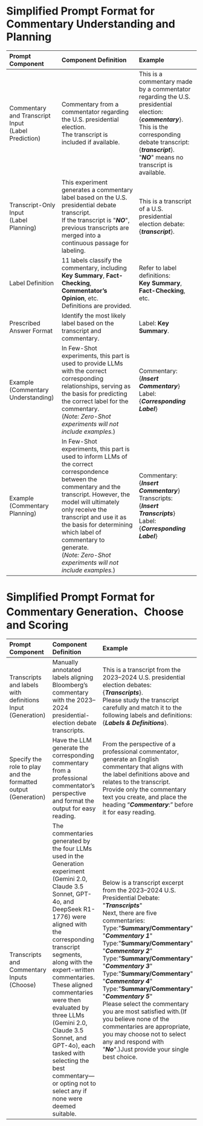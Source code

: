 # Simplified Prompt Format for<br/> Commentary Understanding and Planning
| Prompt Component | Component Definition | Example |
|:--|:--|:--|
|Commentary and Transcript Input <br/>(Label Prediction)|Commentary from a commentator regarding the U.S. presidential election.<br/>The transcript is included if available.|This is a commentary made by a commentator regarding the U.S. presidential election: {***commentary***}.<br/> This is the corresponding debate transcript: {***transcript***}. <br/>"***NO***" means no transcript is available.|
|Transcript-Only Input<br/>(Label Planning)|This experiment generates a commentary label based on the U.S. presidential debate transcript. <br/>If the transcript is "***NO***", previous transcripts are merged into a continuous passage for labeling.|This is a transcript of a U.S. presidential election debate: {***transcript***}.<br/>
|Label Definition| 11 labels classify the commentary, including <br/>**Key Summary**, **Fact-Checking**, **Commentator’s Opinion**, etc.<br/> Definitions are provided.|Refer to label definitions: <br/>**Key Summary**, **Fact-Checking**, etc.|
|Prescribed Answer Format| Identify the most likely label based on the transcript and commentary.|Label: **Key Summary**.|
|Example<br/> (Commentary Understanding)|In Few-Shot experiments, this part is used to provide LLMs with the correct corresponding relationships, serving as the basis for predicting the correct label for the commentary. <br/>(*Note: Zero-Shot experiments will not include examples.*)|Commentary: {***Insert Commentary***}<br/>Label: {***Corresponding Label***}|
|Example<br/> (Commentary Planning)| In Few-Shot experiments, this part is used to inform LLMs of the correct correspondence between the commentary and the transcript. However, the model will ultimately only receive the transcript and use it as the basis for determining which label of commentary to generate.<br/>(*Note: Zero-Shot experiments will not include examples.*)|Commentary: {***Insert Commentary***}<br/>Transcripts: {***Insert Transcripts***}<br/>Label: {***Corresponding Label***}
# Simplified Prompt Format for<br/> Commentary Generation、Choose and Scoring
| Prompt Component  | Component Definition | Example |
|:--|:--|:--|
|Transcripts and labels with definitions Input<br/>(Generation)|Manually annotated labels aligning Bloomberg’s commentary with the 2023–2024 presidential-election debate transcripts.|This is a transcript from the 2023–2024 U.S. presidential election debates: <br/>{***Transcripts***}. <br/>Please study the transcript carefully and match it to the following labels and definitions: <br/>{***Labels & Definitions***}.|
|Specify the role to play and the formatted output<br/>(Generation)|Have the LLM generate the corresponding commentary from a professional commentator’s perspective and format the output for easy reading.|From the perspective of a professional commentator, generate an English commentary that aligns with the label definitions above and relates to the transcript. <br/>Provide only the commentary text you create, and place the heading “***Commentary***:” before it for easy reading.|
|Transcripts and Commentary Inputs<br/>(Choose)|The commentaries generated by the four LLMs used in the Generation experiment (Gemini 2.0, Claude 3.5 Sonnet, GPT-4o, and DeepSeek R1-1776) were aligned with the corresponding transcript segments, along with the expert-written commentaries. These aligned commentaries were then evaluated by three LLMs (Gemini 2.0, Claude 3.5 Sonnet, and GPT-4o), each tasked with selecting the best commentary—or opting not to select any if none were deemed suitable.|Below is a transcript excerpt from the 2023–2024 U.S. Presidential Debate: <br/>"***Transcripts***"<br/>Next, there are five commentaries:<br/>Type:"**Summary/Commentary**" "***Commentary 1***"<br/>Type:"**Summary/Commentary**" "***Commentary 2***"<br/>Type:"**Summary/Commentary**" "***Commentary 3***"<br/>Type:"**Summary/Commentary**" "***Commentary 4***"<br/>Type:"**Summary/Commentary**" "***Commentary 5***"<br/>Please select the commentary you are most satisfied with.(If you believe none of the commentaries are appropriate, you may choose not to select any and respond with "***No***".)Just provide your single best choice.|
